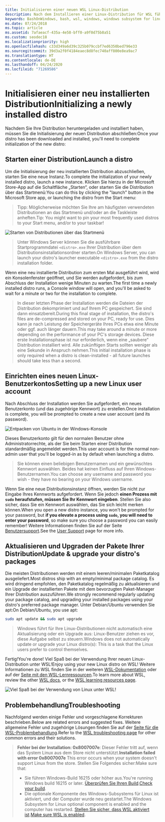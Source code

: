 ```yaml
---
title: Initialisieren einer neuen WSL Linux-Distribution
description: Nach dem Installieren einer Linux-Distribution für WSL führen Sie die folgenden einfachen Schritte aus, um die Initialisierung abzuschließen.
keywords: BashOnWindows, bash, wsl, windows, windows subsystem for linux, windowssubsystem, ubuntu, debian, suse, windows 10
ms.date: 07/24/2018
ms.topic: article
ms.assetid: 7afaeacf-435a-4e58-bff0-a9f0d75b8a51
ms.custom: seodec18
ms.localizationpriority: high
ms.openlocfilehash: c33d349a6d39c325b079ccbf7ed6350bed796e33
ms.sourcegitcommit: 39d3a2f0f4184eaec8d8fec740aff800e8ea9ac7
ms.translationtype: HT
ms.contentlocale: de-DE
ms.lasthandoff: 04/24/2020
ms.locfileid: "71269586"
---
```

# <a name="initializing-a-newly-installed-distro"></a><span data-ttu-id="0db24-104">Initialisieren einer neu installierten Distribution</span><span class="sxs-lookup"><span data-stu-id="0db24-104">Initializing a newly installed distro</span></span>
<span data-ttu-id="0db24-105">Nachdem Sie Ihre Distribution heruntergeladen und installiert haben, müssen Sie die Initialisierung der neuen Distribution abschließen:</span><span class="sxs-lookup"><span data-stu-id="0db24-105">Once your distro has been downloaded and installed, you'll need to complete initialization of the new distro:</span></span>

## <a name="launch-a-distro"></a><span data-ttu-id="0db24-106">Starten einer Distribution</span><span class="sxs-lookup"><span data-stu-id="0db24-106">Launch a distro</span></span>
<span data-ttu-id="0db24-107">Um die Initialisierung der neu installierten Distribution abzuschließen, starten Sie eine neue Instanz.</span><span class="sxs-lookup"><span data-stu-id="0db24-107">To complete the initialization of your newly installed distro, launch a new instance.</span></span> <span data-ttu-id="0db24-108">Klicken Sie hierzu in der Microsoft Store-App auf die Schaltfläche „Starten“, oder starten Sie die Distribution über das Startmenü:</span><span class="sxs-lookup"><span data-stu-id="0db24-108">You can do this by clicking the "launch" button in the Microsoft Store app, or launching the distro from the Start menu:</span></span>

> <span data-ttu-id="0db24-109">Tipp: Möglicherweise möchten Sie Ihre am häufigsten verwendeten Distributionen an das Startmenü und/oder an die Taskleiste anheften.</span><span class="sxs-lookup"><span data-stu-id="0db24-109">Tip: You might want to pin your most frequently used distros to your Start menu, and/or to your taskbar!</span></span>

![Starten von Distributionen über das Startmenü](media/start-menu.png)

> <span data-ttu-id="0db24-111">Unter Windows Server können Sie die ausführbare Startprogrammdatei `<distro>.exe` Ihrer Distribution über dem Distributionsinstallationsordner starten.</span><span class="sxs-lookup"><span data-stu-id="0db24-111">On Windows Server, you can launch your distro's launcher executable `<distro>.exe` from the distro installation folder.</span></span>

<span data-ttu-id="0db24-112">Wenn eine neu installierte Distribution zum ersten Mal ausgeführt wird, wird ein Konsolenfenster geöffnet, und Sie werden aufgefordert, bis zum Abschluss der Installation wenige Minuten zu warten.</span><span class="sxs-lookup"><span data-stu-id="0db24-112">The first time a newly installed distro runs, a Console window will open, and you'll be asked to wait for a minute or two for the installation to complete.</span></span>

> <span data-ttu-id="0db24-113">In dieser letzten Phase der Installation werden die Dateien der Distribution dekomprimiert und auf Ihrem PC gespeichert. Sie sind dann einsatzbereit.</span><span class="sxs-lookup"><span data-stu-id="0db24-113">During this final stage of installation, the distro's files are de-compressed and stored on your PC, ready for use.</span></span> <span data-ttu-id="0db24-114">Dies kann je nach Leistung der Speichergeräte Ihres PCs etwa eine Minute oder ggf. auch länger dauern.</span><span class="sxs-lookup"><span data-stu-id="0db24-114">This may take around a minute or more depending on the performance of your PC's storage devices.</span></span> <span data-ttu-id="0db24-115">Diese erste Installationsphase ist nur erforderlich, wenn eine „saubere“ Distribution installiert wird. Alle zukünftigen Starts sollten weniger als eine Sekunde in Anspruch nehmen.</span><span class="sxs-lookup"><span data-stu-id="0db24-115">This initial installation phase is only required when a distro is clean-installed - all future launches should take less than a second.</span></span>

## <a name="setting-up-a-new-linux-user-account"></a><span data-ttu-id="0db24-116">Einrichten eines neuen Linux-Benutzerkontos</span><span class="sxs-lookup"><span data-stu-id="0db24-116">Setting up a new Linux user account</span></span>

<span data-ttu-id="0db24-117">Nach Abschluss der Installation werden Sie aufgefordert, ein neues Benutzerkonto (und das zugehörige Kennwort) zu erstellen.</span><span class="sxs-lookup"><span data-stu-id="0db24-117">Once installation is complete, you will be prompted to create a new user account (and its password).</span></span> 

![Entpacken von Ubuntu in der Windows-Konsole](media/UbuntuInstall.png)

<span data-ttu-id="0db24-119">Dieses Benutzerkonto gilt für den normalen Benutzer ohne Administratorrechte, als der Sie beim Starten einer Distribution standardmäßig angemeldet werden.</span><span class="sxs-lookup"><span data-stu-id="0db24-119">This user account is for the normal non-admin user that you'll be logged-in as by default when launching a distro.</span></span>

> <span data-ttu-id="0db24-120">Sie können einen beliebigen Benutzernamen und ein gewünschtes Kennwort auswählen. Beides hat keinen Einfluss auf Ihren Windows-Benutzernamen.</span><span class="sxs-lookup"><span data-stu-id="0db24-120">You can choose any username and password you wish - they have no bearing on your Windows username.</span></span> 

<span data-ttu-id="0db24-121">Wenn Sie eine neue Distributionsinstanz öffnen, werden Sie nicht zur Eingabe Ihres Kennworts aufgefordert. Wenn Sie jedoch **einen Prozess mit `sudo` heraufstufen, müssen Sie Ihr Kennwort eingeben**. Stellen Sie also sicher, dass Sie ein Kennwort auswählen, das Sie sich leicht merken können.</span><span class="sxs-lookup"><span data-stu-id="0db24-121">When you open a new distro instance, you won't be prompted for your password, but **if you elevate a process using `sudo`, you will need to enter your password**, so make sure you choose a password you can easily remember!</span></span> <span data-ttu-id="0db24-122">Weitere Informationen finden Sie auf der Seite [Benutzersupport](user-support.md).</span><span class="sxs-lookup"><span data-stu-id="0db24-122">See the [User Support](user-support.md) page for more info.</span></span>

## <a name="update--upgrade-your-distros-packages"></a><span data-ttu-id="0db24-123">Aktualisieren und Upgraden der Pakete Ihrer Distribution</span><span class="sxs-lookup"><span data-stu-id="0db24-123">Update & upgrade your distro's packages</span></span>

<span data-ttu-id="0db24-124">Die meisten Distributionen werden mit einem leeren/minimalen Paketkatalog ausgeliefert.</span><span class="sxs-lookup"><span data-stu-id="0db24-124">Most distros ship with an empty/minimal package catalog.</span></span> <span data-ttu-id="0db24-125">Es wird dringend empfohlen, den Paketkatalog regelmäßig zu aktualisieren und ein Upgrade der installierten Pakete mit dem bevorzugten Paket-Manager Ihrer Distribution auszuführen.</span><span class="sxs-lookup"><span data-stu-id="0db24-125">We strongly recommend regularly updating your package catalog, and upgrading your installed packages using your distro's preferred package manager.</span></span> <span data-ttu-id="0db24-126">Unter Debian/Ubuntu verwenden Sie apt:</span><span class="sxs-lookup"><span data-stu-id="0db24-126">On Debian/Ubuntu, you use apt:</span></span>

```bash
sudo apt update && sudo apt upgrade
```

> <span data-ttu-id="0db24-127">Windows führt für Ihre Linux-Distributionen nicht automatisch eine Aktualisierung oder ein Upgrade aus: Linux-Benutzer ziehen es vor, diese Aufgabe selbst zu steuern.</span><span class="sxs-lookup"><span data-stu-id="0db24-127">Windows does not automatically update or upgrade your Linux distro(s): This is a task that the Linux users prefer to control themselves.</span></span>

<span data-ttu-id="0db24-128">Fertig!</span><span class="sxs-lookup"><span data-stu-id="0db24-128">You're done!</span></span> <span data-ttu-id="0db24-129">Viel Spaß bei der Verwendung Ihrer neuen Linux-Distribution unter WSL!</span><span class="sxs-lookup"><span data-stu-id="0db24-129">Enjoy using your new Linux distro on WSL!</span></span> <span data-ttu-id="0db24-130">Weitere Informationen zu WSL finden Sie in der weiteren [WSL-Dokumentation](https://aka.ms/wsldocs) oder auf der [Seite mit den WSL-Lernressourcen](https://aka.ms/learnwsl).</span><span class="sxs-lookup"><span data-stu-id="0db24-130">To learn more about WSL, review the other [WSL docs](https://aka.ms/wsldocs), or the [WSL learning resources page](https://aka.ms/learnwsl).</span></span>

![Viel Spaß bei der Verwendung von Linux unter WSL!](media/linux-on-wsl.png)

## <a name="troubleshooting"></a><span data-ttu-id="0db24-132">Problembehandlung</span><span class="sxs-lookup"><span data-stu-id="0db24-132">Troubleshooting</span></span>

<span data-ttu-id="0db24-133">Nachfolgend werden einige Fehler und vorgeschlagene Korrekturen beschrieben.</span><span class="sxs-lookup"><span data-stu-id="0db24-133">Below are related errors and suggested fixes.</span></span> <span data-ttu-id="0db24-134">Weitere allgemeine Fehler und zugehörige Lösungen finden Sie auf der [Seite für die WSL-Problembehandlung](troubleshooting.md).</span><span class="sxs-lookup"><span data-stu-id="0db24-134">Refer to the [WSL troubleshooting page](troubleshooting.md) for other common errors and their solutions.</span></span>

> <span data-ttu-id="0db24-135">**Fehler bei der Installation: 0x8007007e**: Dieser Fehler tritt auf, wenn das System Linux aus dem Store nicht unterstützt.</span><span class="sxs-lookup"><span data-stu-id="0db24-135">**Installation failed with error 0x8007007e** This error occurs when your system doesn't support Linux from the store.</span></span>  <span data-ttu-id="0db24-136">Stellen Sie Folgendes sicher:</span><span class="sxs-lookup"><span data-stu-id="0db24-136">Make sure that:</span></span>
> * <span data-ttu-id="0db24-137">Sie führen Windows-Build 16215 oder höher aus.</span><span class="sxs-lookup"><span data-stu-id="0db24-137">You're running Windows build 16215 or later.</span></span> <span data-ttu-id="0db24-138">[Überprüfen Sie Ihren Build](troubleshooting.md#check-your-build-number).</span><span class="sxs-lookup"><span data-stu-id="0db24-138">[Check your build](troubleshooting.md#check-your-build-number).</span></span>
> * <span data-ttu-id="0db24-139">Die optionale Komponente des Windows-Subsystems für Linux ist aktiviert, und der Computer wurde neu gestartet.</span><span class="sxs-lookup"><span data-stu-id="0db24-139">The Windows Subsystem for Linux optional component is enabled and the computer has restarted.</span></span>  <span data-ttu-id="0db24-140">[Stellen Sie sicher, dass WSL aktiviert ist](troubleshooting.md#confirm-wsl-is-enabled).</span><span class="sxs-lookup"><span data-stu-id="0db24-140">[Make sure WSL is enabled](troubleshooting.md#confirm-wsl-is-enabled).</span></span>
